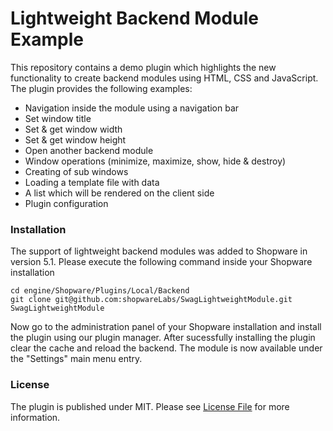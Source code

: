 # Lightweight Backend Module Example

This repository contains a demo plugin which highlights the new functionality to create backend modules using HTML, CSS and JavaScript. The plugin provides the following examples:

* Navigation inside the module using a navigation bar
* Set window title
* Set & get window width
* Set & get window height
* Open another backend module
* Window operations (minimize, maximize, show, hide & destroy)
* Creating of sub windows
* Loading a template file with data
* A list which will be rendered on the client side
* Plugin configuration

### Installation

The support of lightweight backend modules was added to Shopware in version 5.1. Please execute the following command inside your Shopware installation

```
cd engine/Shopware/Plugins/Local/Backend
git clone git@github.com:shopwareLabs/SwagLightweightModule.git SwagLightweightModule
```

Now go to the administration panel of your Shopware installation and install the plugin using our plugin manager. After sucessfully installing the plugin clear the cache and reload the backend. The module is now available under the "Settings" main menu entry.

### License
The plugin is published under MIT. Please see [License File](LICENSE) for more information.

 
